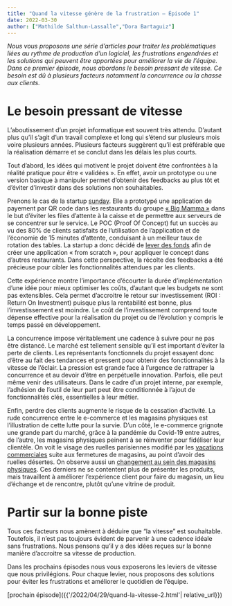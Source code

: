 ```yaml
---
title: "Quand la vitesse génère de la frustration – Épisode 1"
date: 2022-03-30
author: ["Mathilde Salthun-Lassalle","Dora Bartaguiz"]
---
```


_Nous vous proposons une série d’articles pour traiter les problématiques liées au rythme de production d’un logiciel, les frustrations engendrées et les solutions qui peuvent être apportées pour améliorer la vie de l’équipe.
Dans ce premier épisode, nous abordons le besoin pressant de vitesse. Ce besoin est dû à plusieurs facteurs notamment la concurrence ou la chasse aux clients._

# Le besoin pressant de vitesse

L’aboutissement d’un projet informatique est souvent très attendu. D’autant plus qu’il s’agit d’un travail complexe et long qui s’étend sur plusieurs mois voire plusieurs années. Plusieurs facteurs suggèrent qu’il est préférable que la réalisation démarre et se conclut dans les délais les plus courts.

Tout d’abord, les idées qui motivent le projet doivent être confrontées à la réalité pratique pour être « validées ». En effet, avoir un prototype ou une version basique à manipuler permet d’obtenir des feedbacks au plus tôt et d’éviter d’investir dans des solutions non souhaitables.

Prenons le cas de la startup [sunday](https://sundayapp.com/). Elle a prototypé une application de payement par QR code dans les restaurants du groupe [« Big Mamma »](https://www.bigmammagroup.com/fr/accueil) dans le but d’éviter les files d’attente à la caisse et de permettre aux serveurs de se concentrer sur le service. Le POC (Proof Of Concept) fut un succès au vu des 80% de clients satisfaits de l’utilisation de l’application et de l’économie de 15 minutes d’attente, conduisant à un meilleur taux de rotation des tables. La startup a donc décidé de [lever des fonds](https://techcrunch.com/2021/04/14/sunday-raises-24-million-seed-round-to-build-a-fast-restaurant-checkout-flow/?guccounter=1&guce_referrer=aHR0cHM6Ly9ib2FyZHMuZ3JlZW5ob3VzZS5pby8&guce_referrer_sig=AQAAADrP94E_HMn_lPop93ZQb-An0JdZT47e0E-qbG8m74omhZEuuwwo3Tm3lgox4-4KCS9ExahO7yr_-tEIyn72HZfBVOo0MwrHkYJY2A-GVXi_ZBOFPGs8r7b8GC0I3uPjgkxSLvTEAmyNchsixzx7ZM6ZFz93aXw3o9MwZK2oMOY6) afin de créer une application « from scratch », pour appliquer le concept dans d’autres restaurants. Dans cette perspective, la récolte des feedbacks a été précieuse pour cibler les fonctionnalités attendues par les clients.

Cette expérience montre l’importance d’écourter la durée d’implémentation d’une idée pour mieux optimiser les coûts, d’autant que les budgets ne sont pas extensibles. Cela permet d’accroitre le retour sur investissement (ROI : Return On Investment) puisque plus la rentabilité est bonne, plus l’investissement est moindre. Le coût de l’investissement comprend toute dépense effective pour la réalisation du projet ou de l’évolution y compris le temps passé en développement.

La concurrence impose véritablement une cadence à suivre pour ne pas être distancé. Le marché est tellement sensible qu’il est important d’éviter la perte de clients. Les représentants fonctionnels du projet essayent donc d’être au fait des tendances et pressent pour obtenir des fonctionnalités à la vitesse de l’éclair. La pression est grande face à l’urgence de rattraper la concurrence et au devoir d’être en perpétuelle innovation. Parfois, elle peut même venir des utilisateurs. Dans le cadre d’un projet interne, par exemple, l’adhésion de l’outil de leur part peut être conditionnée à l’ajout de fonctionnalités clés, essentielles à leur métier.

Enfin, perdre des clients augmente le risque de la cessation d’activité. La rude concurrence entre le e-commerce et les magasins physiques est l’illustration de cette lutte pour la survie. D’un côté, le e-commerce grignote une grande part du marché, grâce à la pandémie du Covid-19 entre autres, de l’autre, les magasins physiques peinent à se réinventer pour fidéliser leur clientèle. On voit le visage des ruelles parisiennes modifié par les [vacations commerciales](https://fr.fashionnetwork.com/news/La-vacance-commerciale-se-renforce-sur-certains-axes-parisiens,1320942.html) suite aux fermetures de magasins, au point d’avoir des ruelles désertes. On observe aussi un [changement au sein des magasins physiques](https://www.journaldunet.com/retail/1419998-le-magasin-physique-est-mort-vive-le-magasin-physique/). Ces derniers ne se contentent plus de présenter les produits, mais travaillent à améliorer l’expérience client pour faire du magasin, un lieu d’échange et de rencontre, plutôt qu’une vitrine de produit.
# Partir sur la bonne piste

Tous ces facteurs nous amènent à déduire que “la vitesse” est souhaitable. Toutefois, il n’est pas toujours évident de parvenir à une cadence idéale sans frustrations. Nous pensons qu’il y a des idées reçues sur la bonne manière d’accroitre sa vitesse de production.

Dans les prochains épisodes nous vous exposerons les leviers de vitesse que nous privilégions. Pour chaque levier, nous proposons des solutions pour éviter les frustrations et améliorer le quotidien de l’équipe.

[prochain épisode]({{'/2022/04/29/quand-la-vitesse-2.html'| relative_url}})
